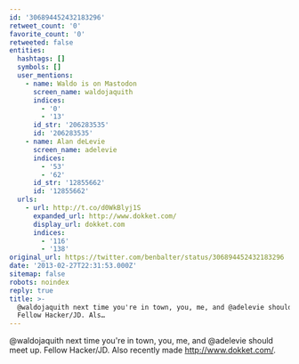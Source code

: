 ```yaml
---
id: '306894452432183296'
retweet_count: '0'
favorite_count: '0'
retweeted: false
entities:
  hashtags: []
  symbols: []
  user_mentions:
    - name: Waldo is on Mastodon
      screen_name: waldojaquith
      indices:
        - '0'
        - '13'
      id_str: '206283535'
      id: '206283535'
    - name: Alan deLevie
      screen_name: adelevie
      indices:
        - '53'
        - '62'
      id_str: '12855662'
      id: '12855662'
  urls:
    - url: http://t.co/d0WkBlyj1S
      expanded_url: http://www.dokket.com/
      display_url: dokket.com
      indices:
        - '116'
        - '138'
original_url: https://twitter.com/benbalter/status/306894452432183296
date: '2013-02-27T22:31:53.000Z'
sitemap: false
robots: noindex
reply: true
title: >-
  @waldojaquith next time you're in town, you, me, and @adelevie should meet up.
  Fellow Hacker/JD. Als…
---
```


@waldojaquith next time you're in town, you, me, and @adelevie should meet up. Fellow Hacker/JD. Also recently made http://www.dokket.com/.